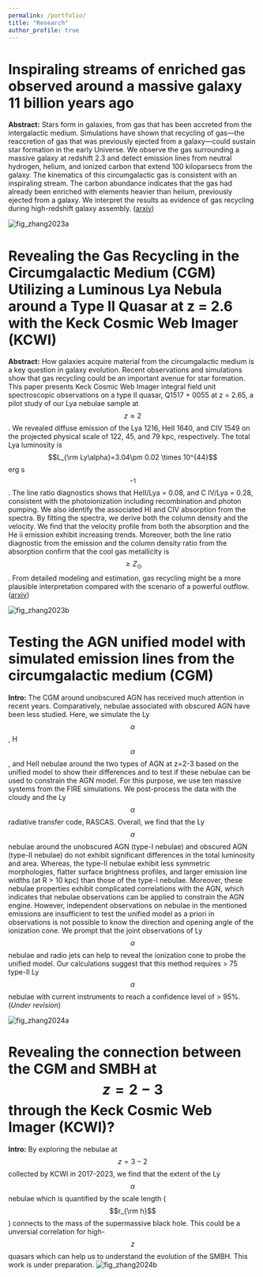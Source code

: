 ```yaml
---
permalink: /portfolio/
title: "Research"
author_profile: true
---
```


Inspiraling streams of enriched gas observed around a massive galaxy 11 billion years ago
====

**Abstract:** Stars form in galaxies, from gas that has been accreted from the intergalactic medium. Simulations have shown that recycling of gas—the reaccretion of gas that was previously ejected from a galaxy—could sustain star formation in the early Universe. We observe the gas surrounding a massive galaxy at redshift 2.3 and detect emission lines from neutral hydrogen, helium, and ionized carbon that extend 100 kiloparsecs from the galaxy. The kinematics of this circumgalactic gas is consistent with an inspiraling stream. The carbon abundance indicates that the gas had already been enriched with elements heavier than helium, previously ejected from a galaxy. We interpret the results as evidence of gas recycling during high-redshift galaxy assembly. ([arxiv](https://arxiv.org/abs/2305.02344))

![fig_zhang2023a](https://zsw6666.github.io/zsw666.github.io/images/Zhang2023a.png)


Revealing the Gas Recycling in the Circumgalactic Medium (CGM) Utilizing a Luminous Lya Nebula around a Type II Quasar at z = 2.6 with the Keck Cosmic Web Imager (KCWI)
====

**Abstract:** How galaxies acquire material from the circumgalactic medium is a key question in galaxy evolution. Recent observations and simulations show that gas recycling could be an important avenue for star formation. This paper presents Keck Cosmic Web Imager integral field unit spectroscopic observations on a type II quasar, Q1517 + 0055 at z = 2.65, a pilot study of our Lya nebulae sample at $$z \approx 2$$. We revealed diffuse emission of the Lya 1216, HeII 1640, and CIV 1549 on the projected physical scale of 122, 45, and 79 kpc, respectively. The total Lya luminosity is $$L_{\rm Ly\alpha}=3.04\pm 0.02 \times 10^{44}$$ erg s$$^{-1}$$. The line ratio diagnostics shows that HeII/Lya = 0.08, and C IV/Lya = 0.28, consistent with the photoionization including recombination and photon pumping. We also identify the associated HI and CIV absorption from the spectra. By fitting the spectra, we derive both the column density and the velocity. We find that the velocity profile from both the absorption and the He ii emission exhibit increasing trends. Moreover, both the line ratio diagnostic from the emission and the column density ratio from the absorption confirm that the cool gas metallicity is $$\geq Z_{\odot}$$. From detailed modeling and estimation, gas recycling might be a more plausible interpretation compared with the scenario of a powerful outflow. ([arxiv](https://arxiv.org/abs/2307.14224))

![fig_zhang2023b](https://zsw6666.github.io/zsw666.github.io/images/Zhang2023b.png)


Testing the AGN unified model with simulated emission lines from the circumgalactic medium (CGM)
====

**Intro:** The CGM around unobscured AGN has received much attention in recent years. Comparatively, nebulae associated with obscured AGN have been less studied. Here, we simulate the Ly$$\alpha$$, H$$\alpha$$, and HeII nebulae around the two types of AGN at z=2-3 based on the unified model to show their differences and to test if these nebulae can be used to constrain the AGN model. For this purpose, we use ten massive systems from the FIRE simulations. We post-process the data with the cloudy and the Ly$$\alpha$$ radiative transfer code, RASCAS. Overall, we find that the Ly$$\alpha$$ nebulae around the unobscured AGN (type-I nebulae) and obscured AGN (type-II nebulae) do not exhibit significant differences in the total luminosity and area. Whereas, the type-II nebulae exhibit less symmetric morphologies, flatter surface brightness profiles, and larger emission line widths (at R > 10 kpc) than those of the type-I nebulae. Moreover, these nebulae properties exhibit complicated correlations with the AGN, which indicates that nebulae observations can be applied to constrain the AGN engine. However, independent observations on nebulae in the mentioned emissions are insufficient to test the unified model as a priori in observations is not possible to know the direction and opening angle of the ionization cone. We prompt that the joint observations of Ly$$\alpha$$ nebulae and radio jets can help to reveal the ionization cone to probe the unified model. Our calculations suggest that this method requires > 75 type-II Ly$$\alpha$$ nebulae with current instruments to reach a confidence level of > 95%. (*Under revision*)


![fig_zhang2024a](https://zsw6666.github.io/zsw666.github.io/images/Zhang_2025.png)


Revealing the connection between the CGM and SMBH at $$z=2-3$$ through the Keck Cosmic Web Imager (KCWI)?
====
**Intro:** By exploring the nebulae at $$z=3-2$$ collected by KCWI in 2017-2023, we find that the extent of the Ly$$\alpha$$ nebulae which is quantified by the scale length ($$r_{\rm h}$$) connects to the mass of the supermassive black hole. This could be a unversial correlation for high-$$z$$ quasars which can help us to understand the evolution of the SMBH. This work is under preparation. 
![fig_zhang2024b](https://zsw6666.github.io/zsw666.github.io/images/Zhang_inprep.png)
